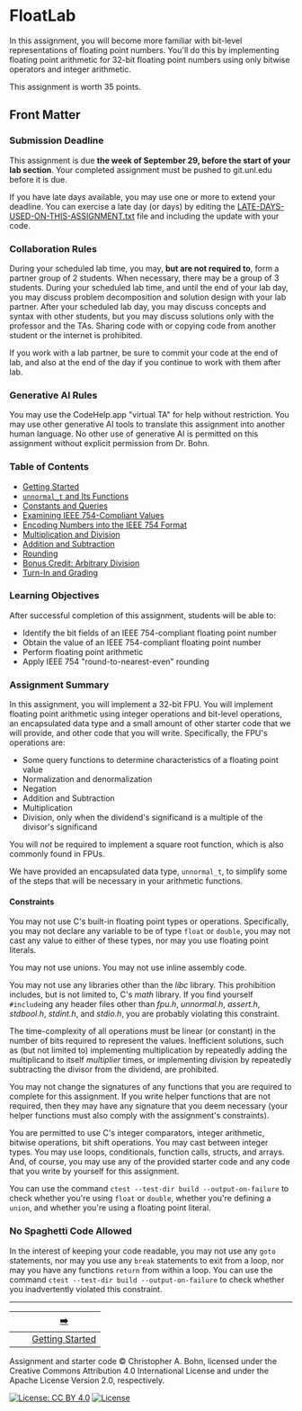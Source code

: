 # FloatLab

[//]: # (FloatLab © 2019-25 Christopher A. Bohn)

In this assignment, you will become more familiar with bit-level representations of floating point numbers.
You'll do this by implementing floating point arithmetic for 32-bit floating point numbers using only bitwise operators and integer arithmetic.

This assignment is worth 35 points.

## Front Matter

### Submission Deadline

This assignment is due **the week of September 29, before the start of your lab section**.
Your completed assignment must be pushed to git.unl.edu before it is due.

If you have late days available, you may use one or more to extend your deadline.
You can exercise a late day (or days) by editing the [LATE-DAYS-USED-ON-THIS-ASSIGNMENT.txt](LATE-DAYS-USED-ON-THIS-ASSIGNMENT.txt) file and including the update with your code.

### Collaboration Rules

During your scheduled lab time, you may, **but are not required to**, form a partner group of 2 students.
When necessary, there may be a group of 3 students.
During your scheduled lab time, and until the end of your lab day, you may discuss problem decomposition and solution design with your lab partner.
After your scheduled lab day, you may discuss concepts and syntax with other students, but you may discuss solutions only with the professor and the TAs.
Sharing code with or copying code from another student or the internet is prohibited.

If you work with a lab partner, be sure to commit your code at the end of lab, and also at the end of the day if you continue to work with them after lab.

### Generative AI Rules

You may use the CodeHelp.app "virtual TA" for help without restriction.
You may use other generative AI tools to translate this assignment into another human language.
No other use of generative AI is permitted on this assignment without explicit permission from Dr. Bohn.

### Table of Contents

- [Getting Started](doc/01-getting-started.md)
- [`unnormal_t` and Its Functions](doc/02-unnormal_t.md)
- [Constants and Queries](doc/03-constants-queries.md)
- [Examining IEEE 754-Compliant Values](doc/04-examining-numbers.md)
- [Encoding Numbers into the IEEE 754 Format](doc/05-normalization.md)
- [Multiplication and Division](doc/06-multiply-divide.md)
- [Addition and Subtraction](doc/07-add-subtract.md)
- [Rounding](doc/08-rounding.md)
- [Bonus Credit: Arbitrary Division](doc/09-arbitrary-division.md)
- [Turn-In and Grading](doc/10-grading.md)

### Learning Objectives

After successful completion of this assignment, students will be able to:
- Identify the bit fields of an IEEE&nbsp;754-compliant floating point number
- Obtain the value of an IEEE&nbsp;754-compliant floating point number
- Perform floating point arithmetic
- Apply IEEE&nbsp;754 "round-to-nearest-even" rounding

### Assignment Summary

In this assignment, you will implement a 32-bit FPU.
You will implement floating point arithmetic using integer operations and bit-level operations, an encapsulated data type and a small amount of other starter code that we will provide, and other code that you will write.
Specifically, the FPU's operations are:
- Some query functions to determine characteristics of a floating point value
- Normalization and denormalization
- Negation
- Addition and Subtraction
- Multiplication
- Division, only when the dividend's significand is a multiple of the divisor's significand

You will *not* be required to implement a square root function, which is also commonly found in FPUs.

We have provided an encapsulated data type, `unnormal_t`, to simplify some of the steps that will be necessary in your arithmetic functions.

#### Constraints

You may not use C's built-in floating point types or operations.
Specifically, you may not declare any variable to be of type `float` or `double`, you may not cast any value to either of these types, nor may you use floating point literals.

You may not use unions.
You may not use inline assembly code.

You may not use any libraries other than the *libc* library.
This prohibition includes, but is not limited to, C's *math* library.
If you find yourself `#include`ing any header files other than *fpu.h*, *unnormal.h*, *assert.h*, *stdbool.h*, *stdint.h*, and *stdio.h*, you are probably violating this constraint.

The time-complexity of all operations must be linear (or constant) in the number of bits required to represent the values.
Inefficient solutions, such as (but not limited to) implementing multiplication by repeatedly adding the multiplicand to itself $multiplier$ times, or implementing division by repeatedly subtracting the divisor from the dividend, are prohibited.

You may not change the signatures of any functions that you are required to complete for this assignment.
If you write helper functions that are not required, then they may have any signature that you deem necessary
(your helper functions must also comply with the assignment's constraints).

You are permitted to use C's integer comparators, integer arithmetic, bitwise operations, bit shift operations.
You may cast between integer types.
You may use loops, conditionals, function calls, structs, and arrays.
And, of course, you may use any of the provided starter code and any code that you write by yourself for this assignment.

You can use the command `ctest --test-dir build --output-on-failure` to check whether you're using `float` or `double`, whether you're defining a `union`, and whether you're using a floating point literal.

### No Spaghetti Code Allowed

In the interest of keeping your code readable, you may not use any `goto` statements,
nor may you use any `break` statements to exit from a loop,
nor may you have any functions `return` from within a loop.
You can use the command `ctest --test-dir build --output-on-failure` to check whether you inadvertently violated this constraint.

---

|                 |                              |       [➡️](doc/01-getting-started.md)        |
|:---------------:|:----------------------------:|:--------------------------------------------:|
|                 |                              | [Getting Started](doc/01-getting-started.md) |

Assignment and starter code © Christopher A. Bohn,
licensed under the Creative Commons Attribution 4.0 International License
and under the Apache License Version 2.0, respectively.

<!-- [![License: CC BY 4.0](https://licensebuttons.net/l/by/4.0/80x15.png)](https://creativecommons.org/licenses/by/4.0/) -->
[![License: CC BY 4.0](https://img.shields.io/badge/License-CC_BY_4.0-lightgrey.svg)](https://creativecommons.org/licenses/by/4.0/)
[![License](https://img.shields.io/badge/License-Apache_2.0-blue.svg)](https://opensource.org/licenses/Apache-2.0)
